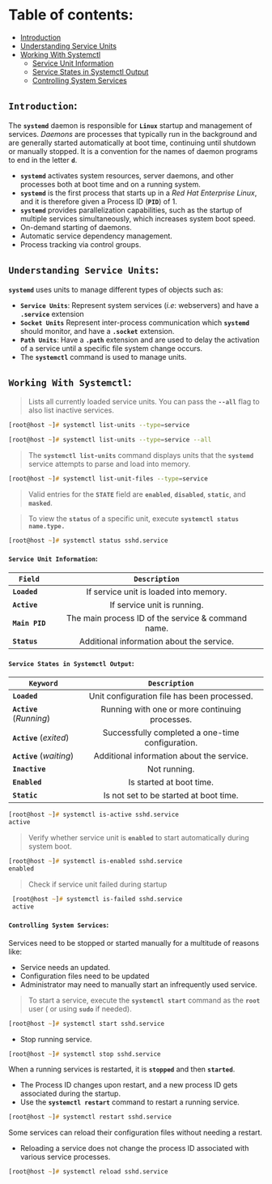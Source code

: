 # **Table of contents**:
  - [Introduction](#introduction)
  - [Understanding Service Units](#understanding-service-units)
  - [Working With Systemctl](#working-with-systemctl)
    - [Service Unit Information](#service-unit-information)
    - [Service States in Systemctl Output](#service-states-in-systemctl-output)
    - [Controlling System Services](#controlling-system-services)
 

## **`Introduction`**:

The **`systemd`** daemon is responsible for **`Linux`** startup and management of services. *Daemons* are processes that typically run in the background and are generally started automatically at boot time, continuing until shutdown or manually stopped. It is a convention for the names of daemon programs to end in the letter **`d`**.
  - **`systemd`** activates system resources, server daemons, and other processes both at boot time and on a running system.
  - **`systemd`** is the first process that starts up in a *Red Hat Enterprise Linux*, and it is therefore given a Process ID (**`PID`**) of 1. 
  - **`systemd`** provides parallelization capabilities, such as the startup of multiple services simultaneously, which increases system boot speed.
  - On-demand starting of daemons.
  - Automatic service dependency management.
  - Process tracking via control groups.

## **`Understanding Service Units`**:

**`systemd`** uses units to manage different types of objects such as:
- **`Service Units`**: Represent system services (*i.e*: webservers) and have a **`.service`** extension  
- **`Socket Units`** Represent inter-process communication which **`systemd`** should monitor, and have a **`.socket`** extension. 
- **`Path Units`**: Have a **`.path`** extension and are used to delay the activation of a service until a specific file system change occurs. 
- The **`systemctl`** command is used to manage units. 

## **`Working With Systemctl`**:

>  Lists all currently loaded service units. You can pass the **`--all`** flag to also list inactive services.
```zsh
[root@host ~]# systemctl list-units --type=service
```

```zsh
[root@host ~]# systemctl list-units --type=service --all
```
> The **`systemctl list-units`** command displays units that the **`systemd`** service attempts to parse and load into memory.

```zsh
[root@host ~]# systemctl list-unit-files --type=service
```
> Valid entries for the **`STATE`** field are **`enabled`**, **`disabled`**, **`static`**, and **`masked`**.

> To view the **`status`** of a specific unit, execute **`systemctl status name.type.`** 

```zsh
[root@host ~]# systemctl status sshd.service
```

#### **`Service Unit Information`**:


| **`Field`**           |     **`Description`**                                 | 
|-----------------------|:-----------------------------------------------------:|
| **`Loaded`**          |   If service unit is loaded into memory.              | 
| **`Active`**          |    If service unit is running.                        |                
| **`Main PID`**        |    The main process ID of the service &  command name.| 
| **`Status`**          |    Additional information about the service.          | 



#### **`Service States in Systemctl Output`**:


| **`Keyword`**                 |     **`Description`**                                 | 
|-------------------------------|:-----------------------------------------------------:|
| **`Loaded`**                  |   Unit configuration file has been processed.         | 
| **`Active`** (*Running*)      |    Running with one or more continuing processes.     |                
| **`Active`**  (*exited*)      |    Successfully completed a one-time configuration.   | 
| **`Active`**  (*waiting*)     |    Additional information about the service.          | 
| **`Inactive`**                |    Not running.                                       |                
| **`Enabled`**                 |    Is started at boot time.                           | 
| **`Static`**                  |    Is not set to be started at boot time.             | 


```zsh
[root@host ~]# systemctl is-active sshd.service 
active
```

> Verify whether service unit is **`enabled`** to start automatically
during system boot.
```zsh
[root@host ~]# systemctl is-enabled sshd.service 
enabled
 ```

> Check if service unit failed during startup
```zsh
 [root@host ~]# systemctl is-failed sshd.service 
 active
```

#### **`Controlling System Services`**:


Services need to be stopped or started manually for a multitude of reasons like: 
- Service needs an updated.
- Configuration files need to be updated
- Administrator may need to manually start an infrequently used service.

> To start a service, execute the **`systemctl start`** command as the **`root`** user ( or using **`sudo`** if needed). 

```zsh
[root@host ~]# systemctl start sshd.service
```
 - Stop running service.

 ```zsh
[root@host ~]# systemctl stop sshd.service
 ```

 When a running services is restarted, it is **`stopped`** and then **`started`**. 
  - The Process ID changes upon restart, and a new process ID gets associated during the startup. 
  - Use the **`systemctl restart`** command to restart a running service. 

```zsh
[root@host ~]# systemctl restart sshd.service
```

Some services can reload their configuration files without needing a restart. 
  - Reloading a service does not change the process ID associated with various service processes. 

```zsh
[root@host ~]# systemctl reload sshd.service
```










